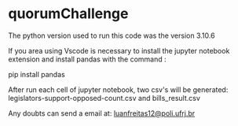 # quorumChallenge


The python version used to run this code was the version 3.10.6

If you area using Vscode is necessary to install the jupyter notebook extension and install pandas with the command :

  pip install pandas

After run each cell of jupyter notebook, two csv's will be generated: legislators-support-opposed-count.csv and bills_result.csv


Any doubts can send a email at: luanfreitas12@poli.ufrj.br

